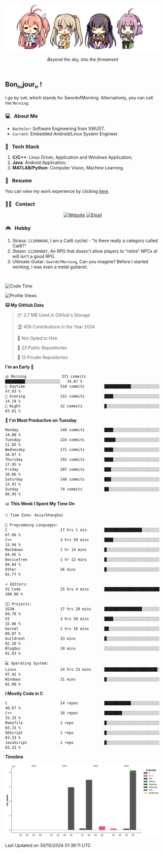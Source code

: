 <img src="./pic/Aokana.png">
<p align="center"><em>Beyond the sky, into the firmament</em></p>

<br/>

## Bon<sub><em><font size=2>bu</font></em></sub>jour<sub><em><font size=2>le</font></em></sub> !

I go by `SoM`, which stands for SwordofMorning. Alternatively, you can call me `Morning`.

### 💻 &nbsp; About Me

- `Bachelor`: Software Engineering from SWUST.
- `Current`: Embedded Android/Linux System Engineer.

### 🔧 &nbsp; Tech Stack

1. **C/C++**: Linux Driver, Application and Windows Application;
2. **Java**: Android Application;
3. **MATLAB/Python**: Computer Vision, Machine Learning.

### 📝 &nbsp; Resume

You can view my work experience by clicking <a href="https://swordofmorning.com/index.php/contact/">here</a>.

### 🤝🏻 &nbsp; Contact

<p align="center">
<a href="https://swordofmorning.com/"><img alt="Website" src="https://img.shields.io/badge/Website-swordofmorning.com-blue?style=flat-square&logo=google-chrome"></a>
<a href="mailto:master@xiaojintao.email
"><img alt="Email" src="https://img.shields.io/badge/Email-master@xiaojintao.email-blue?style=flat-square&logo=gmail"></a>
</p>

### 🚲 &nbsp; Hobby

1. Strava: `111090606`, I am a Cat6 cyclist - "Is there really a category called Cat6?"
2. Steam: `212899807`, An RPG that doesn't allow players to "retire" NPCs at will isn't a good RPG.
3. Ultimate-Guitar: `SwordofMorning`, Can you imagine? Before I started working, I was even a metal guitarist.

<br/>

<!--START_SECTION:waka-->
![Code Time](http://img.shields.io/badge/Code%20Time-260%20hrs%2052%20mins-blue)

![Profile Views](http://img.shields.io/badge/Profile%20Views-0-blue)

**🐱 My GitHub Data** 

> 📦 3.7 MB Used in GitHub's Storage 
 > 
> 🏆 459 Contributions in the Year 2024
 > 
> 🚫 Not Opted to Hire
 > 
> 📜 23 Public Repositories 
 > 
> 🔑 13 Private Repositories 
 > 
**I'm an Early 🐤** 

```text
🌞 Morning                371 commits         █████████░░░░░░░░░░░░░░░░   34.87 % 
🌆 Daytime                510 commits         ████████████░░░░░░░░░░░░░   47.93 % 
🌃 Evening                151 commits         ████░░░░░░░░░░░░░░░░░░░░░   14.19 % 
🌙 Night                  32 commits          █░░░░░░░░░░░░░░░░░░░░░░░░   03.01 % 
```
📅 **I'm Most Productive on Tuesday** 

```text
Monday                   149 commits         ████░░░░░░░░░░░░░░░░░░░░░   14.00 % 
Tuesday                  224 commits         █████░░░░░░░░░░░░░░░░░░░░   21.05 % 
Wednesday                171 commits         ████░░░░░░░░░░░░░░░░░░░░░   16.07 % 
Thursday                 191 commits         ████░░░░░░░░░░░░░░░░░░░░░   17.95 % 
Friday                   107 commits         ███░░░░░░░░░░░░░░░░░░░░░░   10.06 % 
Saturday                 148 commits         ███░░░░░░░░░░░░░░░░░░░░░░   13.91 % 
Sunday                   74 commits          ██░░░░░░░░░░░░░░░░░░░░░░░   06.95 % 
```


📊 **This Week I Spent My Time On** 

```text
🕑︎ Time Zone: Asia/Shanghai

💬 Programming Languages: 
C                        17 hrs 1 min        █████████████████░░░░░░░░   67.86 % 
C++                      3 hrs 59 mins       ████░░░░░░░░░░░░░░░░░░░░░   15.94 % 
Markdown                 1 hr 14 mins        █░░░░░░░░░░░░░░░░░░░░░░░░   04.95 % 
Devicetree               1 hr 12 mins        █░░░░░░░░░░░░░░░░░░░░░░░░   04.84 % 
Other                    56 mins             █░░░░░░░░░░░░░░░░░░░░░░░░   03.77 % 

🔥 Editors: 
VS Code                  25 hrs 4 mins       █████████████████████████   100.00 % 

🐱‍💻 Projects: 
SGJW                     17 hrs 28 mins      █████████████████░░░░░░░░   69.70 % 
VI                       3 hrs 58 mins       ████░░░░░░░░░░░░░░░░░░░░░   15.86 % 
kernel                   2 hrs 16 mins       ██░░░░░░░░░░░░░░░░░░░░░░░   09.07 % 
buildroot                33 mins             █░░░░░░░░░░░░░░░░░░░░░░░░   02.20 % 
BlogDoc                  28 mins             ░░░░░░░░░░░░░░░░░░░░░░░░░   01.93 % 

💻 Operating System: 
Linux                    24 hrs 33 mins      ████████████████████████░   97.92 % 
Windows                  31 mins             █░░░░░░░░░░░░░░░░░░░░░░░░   02.08 % 
```

**I Mostly Code in C** 

```text
C                        14 repos            ████████████░░░░░░░░░░░░░   46.67 % 
C++                      10 repos            ████████░░░░░░░░░░░░░░░░░   33.33 % 
Makefile                 1 repo              █░░░░░░░░░░░░░░░░░░░░░░░░   03.33 % 
GDScript                 1 repo              █░░░░░░░░░░░░░░░░░░░░░░░░   03.33 % 
JavaScript               1 repo              █░░░░░░░░░░░░░░░░░░░░░░░░   03.33 % 
```



**Timeline**

![Lines of Code chart](https://raw.githubusercontent.com/SwordofMorning/SwordofMorning/main/assets/bar_graph.png)


 Last Updated on 30/10/2024 01:38:11 UTC
<!--END_SECTION:waka-->
